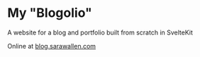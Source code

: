 # My "Blogolio"

A website for a blog and portfolio built from scratch in SvelteKit

Online at [blog.sarawallen.com](https://blog.sarawallen.com)
